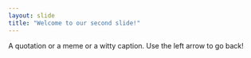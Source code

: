 ```yaml
---
layout: slide
title: "Welcome to our second slide!" 
---
```

A quotation or a meme or a witty caption.
Use the left arrow to go back! 
